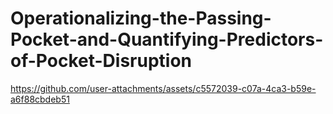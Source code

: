 # Operationalizing-the-Passing-Pocket-and-Quantifying-Predictors-of-Pocket-Disruption

https://github.com/user-attachments/assets/c5572039-c07a-4ca3-b59e-a6f88cbdeb51
